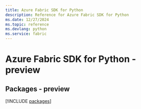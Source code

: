 ```yaml
---
title: Azure Fabric SDK for Python
description: Reference for Azure Fabric SDK for Python
ms.date: 12/27/2024
ms.topic: reference
ms.devlang: python
ms.service: fabric
---
```

# Azure Fabric SDK for Python - preview
## Packages - preview
[!INCLUDE [packages](fabric-index.md)]